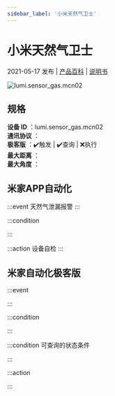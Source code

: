 ```yaml
---
sidebar_label: '小米天然气卫士'
---
```

# 小米天然气卫士

2021-05-17 发布 | [产品百科](https://home.mi.com/webapp/content/baike/product/index.html?model=lumi.sensor_gas.mcn02/) | [说明书](https://home.mi.com/views/introduction.html?model=lumi.sensor_gas.mcn02&region=cn)

![lumi.sensor_gas.mcn02](https://cdn.cnbj1.fds.api.mi-img.com/iotweb-user-center/developer_1679071135034H07gQWGE.png?GalaxyAccessKeyId=AKVGLQWBOVIRQ3XLEW&Expires=9223372036854775807&Signature=9zqLhHfP78m9dhwDR+JpMEuvaNw=)

## 规格  
> 
**设备 ID** ：lumi.sensor_gas.mcn02  
**通讯协议** ：  
**极客版**  ：✔️触发 | ✔️查询 | ❌执行  
**最大距离** ：  
**最大角度** ：  

## 米家APP自动化  

:::event
天然气泄漏报警
:::

:::condition

:::

:::action
设备自检
:::

## 米家自动化极客版  

:::event

:::

:::condition

:::

:::condition 可查询的状态条件

:::

:::action

:::

        

